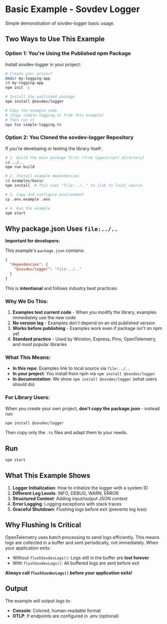# Basic Example - Sovdev Logger

Simple demonstration of sovdev-logger basic usage.

## Two Ways to Use This Example

### Option 1: You're Using the Published npm Package

Install sovdev-logger in your project:

```bash
# Create your project
mkdir my-logging-app
cd my-logging-app
npm init -y

# Install the published package
npm install @sovdev/logger

# Copy the example code
# (Copy simple-logging.ts from this example)
# Then run it
npx tsx simple-logging.ts
```

### Option 2: You Cloned the sovdev-logger Repository

If you're developing or testing the library itself:

```bash
# 1. Build the main package first (from typescript/ directory)
cd ../..
npm run build

# 2. Install example dependencies
cd examples/basic
npm install  # This uses "file:../.." to link to local source

# 3. Copy and configure environment
cp .env.example .env

# 4. Run the example
npm start
```

## Why package.json Uses `file:../..`

**Important for developers:**

This example's `package.json` contains:
```json
{
  "dependencies": {
    "@sovdev/logger": "file:../.."
  }
}
```

This is **intentional** and follows industry best practices:

### Why We Do This:

1. **Examples test current code** - When you modify the library, examples immediately use the new code
2. **No version lag** - Examples don't depend on an old published version
3. **Works before publishing** - Examples work even if package isn't on npm yet
4. **Standard practice** - Used by Winston, Express, Pino, OpenTelemetry, and most popular libraries

### What This Means:

- **In this repo**: Examples link to local source via `file:../..`
- **In your project**: You install from npm via `npm install @sovdev/logger`
- **In documentation**: We show `npm install @sovdev/logger` (what users should do)

### For Library Users:

When you create your own project, **don't copy the package.json** - instead run:

```bash
npm install @sovdev/logger
```

Then copy only the `.ts` files and adapt them to your needs.

## Run

```bash
npm start
```

## What This Example Shows

1. **Logger Initialization**: How to initialize the logger with a system ID
2. **Different Log Levels**: INFO, DEBUG, WARN, ERROR
3. **Structured Context**: Adding input/output JSON context
4. **Error Logging**: Logging exceptions with stack traces
5. **Graceful Shutdown**: Flushing logs before exit (prevents log loss)

## Why Flushing Is Critical

OpenTelemetry uses batch processing to send logs efficiently. This means logs are collected in a buffer and sent periodically, not immediately. When your application exits:

- Without `flushSovdevLogs()`: Logs still in the buffer are **lost forever**
- With `flushSovdevLogs()`: All buffered logs are sent before exit

**Always call `flushSovdevLogs()` before your application exits!**

## Output

The example will output logs to:
- **Console**: Colored, human-readable format
- **OTLP**: If endpoints are configured in .env (optional)
